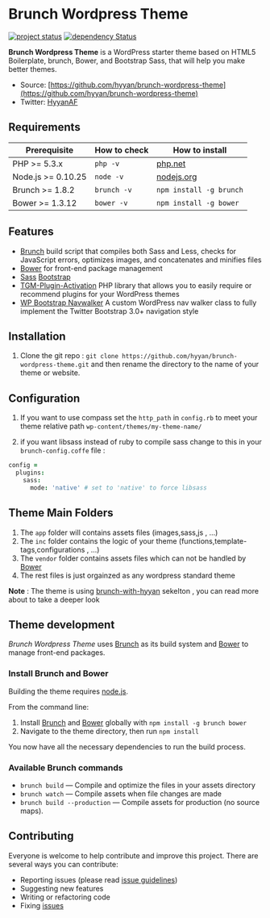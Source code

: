 # Brunch Wordpress Theme

[![project status](http://stillmaintained.com/hyyan/brunch-wordpress-theme.png)](http://stillmaintained.com/hyyan/brunch-wordpress-theme)
[![dependency Status](https://david-dm.org/hyyan/brunch-wordpress-theme/status.svg)](https://david-dm.org/hyyan/brunch-wordpress-theme#info=dependencies)


**Brunch Wordpress Theme** is a WordPress starter theme based on HTML5 Boilerplate, brunch, Bower, and Bootstrap Sass, that will help you make better themes.

* Source: [https://github.com/hyyan/brunch-wordpress-theme](https://github.com/hyyan/brunch-wordpress-theme)
* Twitter: [HyyanAF](https://twitter.com/HyyanAF)

## Requirements

| Prerequisite    | How to check | How to install
| --------------- | ------------ | ------------- |
| PHP >= 5.3.x    | `php -v`     | [php.net](http://php.net/manual/en/install.php) |
| Node.js >= 0.10.25  | `node -v`    | [nodejs.org](http://nodejs.org/) |
| Brunch >= 1.8.2  | `brunch -v`    | `npm install -g brunch` |
| Bower >= 1.3.12 | `bower -v`   | `npm install -g bower` |


## Features

* [Brunch](https://github.com/brunch/brunch) build script that compiles both Sass and Less, checks for JavaScript errors, optimizes images, and concatenates and minifies files
* [Bower](http://bower.io/) for front-end package management
* [Sass](https://github.com/twbs/bootstrap-sass) [Bootstrap](http://getbootstrap.com/)
* [TGM-Plugin-Activation](https://github.com/TGMPA/TGM-Plugin-Activation) PHP library that allows you to easily require or recommend plugins for your WordPress themes
* [WP Bootstrap Navwalker](https://github.com/twittem/wp-bootstrap-navwalker) A custom WordPress nav walker class to fully implement the Twitter Bootstrap 3.0+ navigation style



## Installation

1. Clone the git repo :
 `git clone https://github.com/hyyan/brunch-wordpress-theme.git` and then rename the directory to the name of your theme or website.

## Configuration

1. If you want to use compass set the `http_path` in `config.rb` to meet your theme relative path `wp-content/themes/my-theme-name/`

2. if you want libsass instead of ruby to compile sass change to this in your `brunch-config.coffe` file :

```coffeescript
config =
  plugins:
    sass:
      mode: 'native' # set to 'native' to force libsass
```

## Theme Main Folders

1. The `app` folder will contains assets files (images,sass,js , ...)
2. The `inc` folder contains the logic of your theme  (functions,template-tags,configurations , ...)
3. The `vendor` folder contains assets files which can not be handled by [Bower](http://bower.io/)
4. The rest files is just orgainzed as any wordpress standard theme

**Note** : The theme is using [brunch-with-hyyan](https://github.com/hyyan/brunch-with-hyyan) sekelton , you can read more about to take a deeper look

## Theme development

*Brunch Wordpress Theme* uses [Brunch](https://github.com/brunch/brunch) as its build system and [Bower](http://bower.io/) to manage front-end packages.

### Install Brunch and Bower

Building the theme requires [node.js](http://nodejs.org/download/).

From the command line:

1. Install [Brunch](https://github.com/brunch/brunch) and [Bower](http://bower.io/) globally with `npm install -g brunch bower`
2. Navigate to the theme directory, then run `npm install`

You now have all the necessary dependencies to run the build process.

### Available Brunch commands

* `brunch build` — Compile and optimize the files in your assets directory
* `brunch watch` — Compile assets when file changes are made
* `brunch build --production` — Compile assets for production (no source maps).

## Contributing

Everyone is welcome to help contribute and improve this project. There are several
ways you can contribute:

* Reporting issues (please read [issue guidelines](https://github.com/necolas/issue-guidelines))
* Suggesting new features
* Writing or refactoring code
* Fixing [issues](https://github.com/hyyan/brunch-wordpress-theme/issues)
